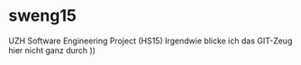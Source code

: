 # sweng15
UZH Software Engineering Project (HS15)
Irgendwie blicke ich das GIT-Zeug hier nicht ganz durch ))
